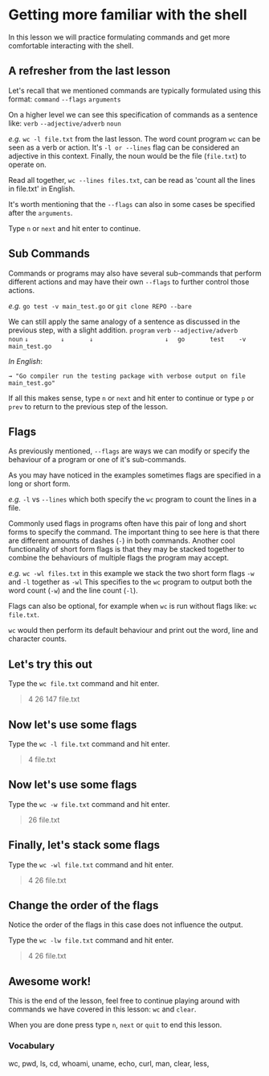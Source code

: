 # Getting more familiar with the shell

In this lesson we will practice formulating commands and get more comfortable
interacting with the shell.

## A refresher from the last lesson

Let's recall that we mentioned commands are typically formulated using this format:
`command` `--flags` `arguments`

On a higher level we can see this specification of commands as a sentence like:
`verb` `--adjective/adverb` `noun`

*e.g.* `wc -l file.txt` from the last lesson. The word count program `wc` can be
seen as a verb or action. It's `-l or --lines` flag can be considered an adjective
in this context. Finally, the noun would be the file (`file.txt`) to operate on.

Read all together, `wc --lines files.txt`, can be read as 'count all the lines
in file.txt' in English.

It's worth mentioning that the `--flags` can also in some cases be specified
after the `arguments`.

Type `n` or `next` and hit enter to continue.

## Sub Commands

Commands or programs may also have several sub-commands
that perform different actions and may have their own `--flags` to further
control those actions.

*e.g.* `go test -v main_test.go` or `git clone REPO --bare`

We can still apply the same analogy of a sentence as discussed in the previous
step, with a slight addition.
`program` `verb` `--adjective/adverb` `     noun`
`↓         ↓       ↓                    ↓  `
`go       test    -v                 main_test.go`

*In English*:

```
→ "Go compiler run the testing package with verbose output on file main_test.go"

```
If all this makes sense, type `n` or `next` and hit enter to continue or type
`p` or `prev` to return to the previous step of the lesson.

## Flags

As previously mentioned, `--flags` are ways we can modify or specify the
behaviour of a program or one of it's sub-commands.

As you may have noticed in the examples sometimes flags are specified in a long
or short form.

*e.g.* `-l` vs `--lines` which both specify the `wc` program to count the lines
in a file.

Commonly used flags in programs often have this pair of long and short forms to
specify the command. The important thing to see here is that there are
different amounts of dashes (`-`) in both commands. Another cool functionality
of short form flags is that they may be stacked together to combine the
behaviours of multiple flags the program may accept.

*e.g.* `wc -wl files.txt` in this example we stack the two short form flags
`-w` and `-l` together as `-wl` This specifies to the `wc` program to output
both the word count (`-w`) and the line count (`-l`).

Flags can also be optional, for example when `wc` is run without flags like:
`wc file.txt`.

`wc` would then perform its default behaviour and print out the word, line and
character counts.

## Let's try this out

Type the `wc file.txt` command and hit enter.

> 4  26 147 file.txt

## Now let's use some flags

Type the `wc -l file.txt` command and hit enter.

> 4 file.txt

## Now let's use some flags

Type the `wc -w file.txt` command and hit enter.

> 26 file.txt

## Finally, let's stack some flags

Type the `wc -wl file.txt` command and hit enter.

>  4  26 file.txt

## Change the order of the flags

Notice the order of the flags in this case does not influence the output.

Type the `wc -lw file.txt` command and hit enter.

>  4  26 file.txt

## Awesome work!

This is the end of the lesson, feel free to continue playing around with commands we have covered in this lesson:
`wc` and `clear`.

When you are done press type `n`, `next` or `quit` to end this lesson.

### Vocabulary

wc, pwd, ls, cd, whoami, uname, echo, curl, man, clear, less,
